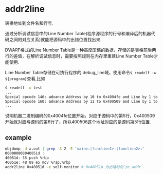 # addr2line
转换地址到文件名和行号.

通过分析调试信息中的Line Number Table(程序源程序的行号和编译后的机器代码之间的对应关系)就能把源码中的出错位置找出来.

DWARF格式的Line  Number Table是一种高度压缩的数据，存储的是表格前后两行的差值，在解析调试信息时，需要按照规则在内存里重建Line Number  Table才能使用.

Line Number Table存储在可执行程序的.debug_line域，使用命令`$ readelf -w ${program}`查看,比如
```sh
$ readelf -w test
...
Special opcode 146: advance Address by 10 to 0x4004fe and Line by 1 to 5
Special opcode 160: advance Address by 11 to 0x400509 and Line by 1 to 6
...
```

说明机器二进制编码的0x4004fe位置开始，对应于源码中的第5行，0x400509开始就对应与源码的第6行了，所以400506这个地址对应的是源码第5行位置.

## example
```bash
objdump -d a.out | grep -A 2 -E 'main>:|function1>:|function2>:'
000000000040051d :
40051d: 55 push %rbp
40051e: 48 89 e5 mov %rsp,%rbp
addr2line 0x40051d -e self-monitor # 0x40051d 为出错时的`pc addr`.
```